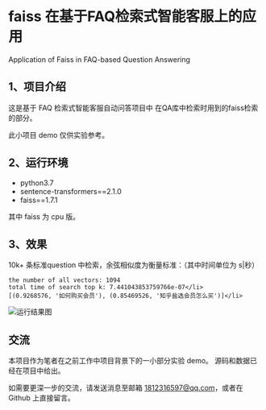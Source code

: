 # faiss 在基于FAQ检索式智能客服上的应用
Application of Faiss in FAQ-based Question Answering


## 1、项目介绍
这是基于 FAQ 检索式智能客服自动问答项目中 在QA库中检索时用到的faiss检索的部分。
  
此小项目 demo 仅供实验参考。

## 2、运行环境
  * python3.7
  * sentence-transformers==2.1.0
  * faiss==1.7.1
  
  其中 faiss 为 cpu 版。
  
## 3、效果
10k+ 条标准question 中检索，余弦相似度为衡量标准：（其中时间单位为 s|秒）

```
the number of all vectors: 1094
total time of search top k: 7.441043853759766e-07</li>
[(0.9268576, '如何购买会员'), (0.85469526, '知乎盐选会员怎么买')]</li>
```

![运行结果图](https://img-blog.csdnimg.cn/show_result.png)

## 交流
  本项目作为笔者在之前工作中项目背景下的一小部分实验 demo。 
  源码和数据已经在项目中给出。
  
  如需要更深一步的交流，请发送消息至邮箱 1812316597@qq.com，或者在 Github 上直接留言。